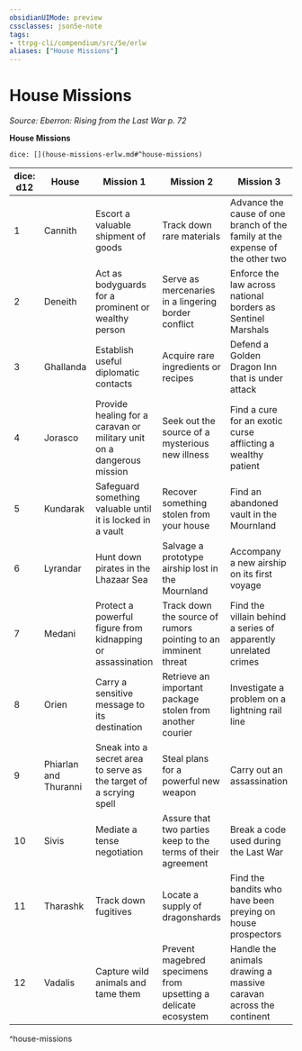 ```yaml
---
obsidianUIMode: preview
cssclasses: json5e-note
tags:
- ttrpg-cli/compendium/src/5e/erlw
aliases: ["House Missions"]
---
```

# House Missions
*Source: Eberron: Rising from the Last War p. 72* 

**House Missions**

`dice: [](house-missions-erlw.md#^house-missions)`

| dice: d12 | House | Mission 1 | Mission 2 | Mission 3 |
|-----------|-------|-----------|-----------|-----------|
| 1 | Cannith | Escort a valuable shipment of goods | Track down rare materials | Advance the cause of one branch of the family at the expense of the other two |
| 2 | Deneith | Act as bodyguards for a prominent or wealthy person | Serve as mercenaries in a lingering border conflict | Enforce the law across national borders as Sentinel Marshals |
| 3 | Ghallanda | Establish useful diplomatic contacts | Acquire rare ingredients or recipes | Defend a Golden Dragon Inn that is under attack |
| 4 | Jorasco | Provide healing for a caravan or military unit on a dangerous mission | Seek out the source of a mysterious new illness | Find a cure for an exotic curse afflicting a wealthy patient |
| 5 | Kundarak | Safeguard something valuable until it is locked in a vault | Recover something stolen from your house | Find an abandoned vault in the Mournland |
| 6 | Lyrandar | Hunt down pirates in the Lhazaar Sea | Salvage a prototype airship lost in the Mournland | Accompany a new airship on its first voyage |
| 7 | Medani | Protect a powerful figure from kidnapping or assassination | Track down the source of rumors pointing to an imminent threat | Find the villain behind a series of apparently unrelated crimes |
| 8 | Orien | Carry a sensitive message to its destination | Retrieve an important package stolen from another courier | Investigate a problem on a lightning rail line |
| 9 | Phiarlan and Thuranni | Sneak into a secret area to serve as the target of a scrying spell | Steal plans for a powerful new weapon | Carry out an assassination |
| 10 | Sivis | Mediate a tense negotiation | Assure that two parties keep to the terms of their agreement | Break a code used during the Last War |
| 11 | Tharashk | Track down fugitives | Locate a supply of dragonshards | Find the bandits who have been preying on house prospectors |
| 12 | Vadalis | Capture wild animals and tame them | Prevent magebred specimens from upsetting a delicate ecosystem | Handle the animals drawing a massive caravan across the continent |
^house-missions